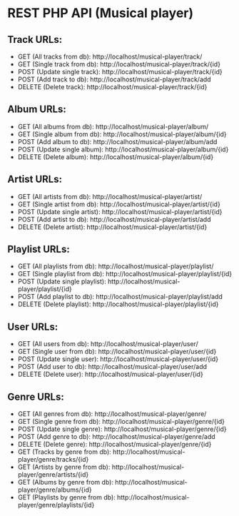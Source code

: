 # REST PHP API (Musical player)

## Track URLs:
* GET (All tracks from db): http://localhost/musical-player/track/
* GET (Single track from db): http://localhost/musical-player/track/{id}
* POST (Update single track): http://localhost/musical-player/track/{id}
* POST (Add track to db): http://localhost/musical-player/track/add
* DELETE (Delete track): http://localhost/musical-player/track/{id}

## Album URLs:
* GET (All albums from db): http://localhost/musical-player/album/
* GET (Single album from db): http://localhost/musical-player/album/{id}
* POST (Add album to db): http://localhost/musical-player/album/add
* POST (Update single album): http://localhost/musical-player/album/{id}
* DELETE (Delete album): http://localhost/musical-player/album/{id}

## Artist URLs:
* GET (All artists from db): http://localhost/musical-player/artist/
* GET (Single artist from db): http://localhost/musical-player/artist/{id}
* POST (Update single artist): http://localhost/musical-player/artist/{id}
* POST (Add artist to db): http://localhost/musical-player/artist/add
* DELETE (Delete artist): http://localhost/musical-player/artist/{id}

## Playlist URLs:
* GET (All playlists from db): http://localhost/musical-player/playlist/
* GET (Single playlist from db): http://localhost/musical-player/playlist/{id}
* POST (Update single playlist): http://localhost/musical-player/playlist/{id}
* POST (Add playlist to db): http://localhost/musical-player/playlist/add
* DELETE (Delete playlist): http://localhost/musical-player/playlist/{id}

## User URLs:
* GET (All users from db): http://localhost/musical-player/user/
* GET (Single user from db): http://localhost/musical-player/user/{id}
* POST (Update single user): http://localhost/musical-player/user/{id}
* POST (Add user to db): http://localhost/musical-player/user/add
* DELETE (Delete user): http://localhost/musical-player/user/{id}

## Genre URLs:
* GET (All genres from db): http://localhost/musical-player/genre/
* GET (Single genre from db): http://localhost/musical-player/genre/{id}
* POST (Update single genre): http://localhost/musical-player/genre/{id}
* POST (Add genre to db): http://localhost/musical-player/genre/add
* DELETE (Delete genre): http://localhost/musical-player/genre/{id}
* GET (Tracks by genre from db): http://localhost/musical-player/genre/tracks/{id}
* GET (Artists by genre from db): http://localhost/musical-player/genre/artists/{id}
* GET (Albums by genre from db): http://localhost/musical-player/genre/albums/{id}
* GET (Playlists by genre from db): http://localhost/musical-player/genre/playlists/{id}